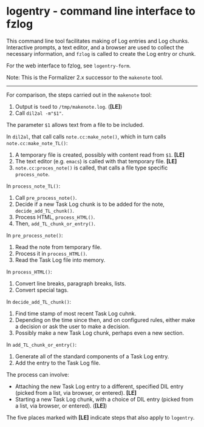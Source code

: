 # logentry - command line interface to fzlog

This command line tool facilitates making of Log entries and Log chunks.
Interactive prompts, a text editor, and a browser are used to collect the
necessary information, and `fzlog` is called to create the Log entry or chunk.

For the web interface to fzlog, see `logentry-form`.

Note: This is the Formalizer 2.x successor to the `makenote` tool.


-----

For comparison, the steps carried out in the `makenote` tool:

1. Output is `tee`d to `/tmp/makenote.log`. (**[LE]**)
2. Call `dil2al -m"$1"`.

The parameter `$1` allows text from a file to be included.

In `dil2al`, that call calls `note.cc:make_note()`, which in turn calls
`note.cc:make_note_TL()`:

1. A temporary file is created, possibly with content read from `$1`. **[LE]**
2. The text editor (e.g. `emacs`) is called with that temporary file. **[LE]**
3. `note.cc:proces_note()` is called, that calls a file type specific `process_note`.

In `process_note_TL()`:

1. Call `pre_process_note()`.
2. Decide if a new Task Log chunk is to be added for the note, `decide_add_TL_chunk()`.
3. Process HTML, `process_HTML()`.
4. Then, `add_TL_chunk_or_entry()`.

In `pre_process_note()`:

1. Read the note from temporary file.
2. Process it in `process_HTML()`.
3. Read the Task Log file into memory.

In `process_HTML()`:

1. Convert line breaks, paragraph breaks, lists.
2. Convert special tags.

In `decide_add_TL_chunk()`:

1. Find time stamp of most recent Task Log cuhnk.
2. Depending on the time since then, and on configured rules, either make a decision or ask the user to make a decision.
3. Possibly make a new Task Log chunk, perhaps even a new section.


In `add_TL_chunk_or_entry()`:

1. Generate all of the standard components of a Task Log entry.
2. Add the entry to the Task Log file.

The process can involve:

- Attaching the new Task Log entry to a different, specified DIL entry (picked from a list, via browser, or entered). **[LE]**
- Starting a new Task Log chunk, with a choice of DIL entry (picked from a list, via browser, or entered). (**[LE]**)

The five places marked with **[LE]** indicate steps that also apply to `logentry`.
